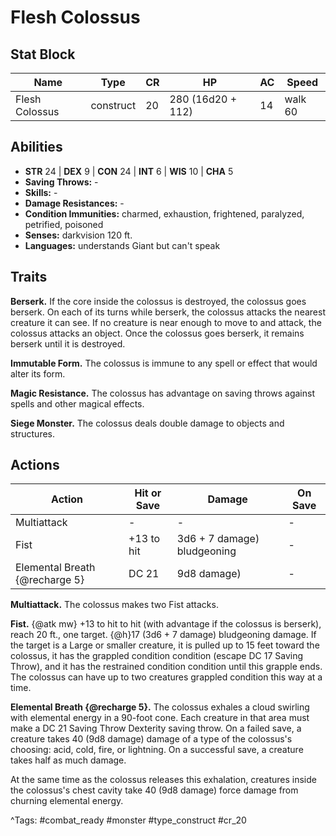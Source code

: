 # Flesh Colossus

## Stat Block

| Name | Type | CR | HP | AC | Speed |
|------|------|----|----|----|-------|
| Flesh Colossus | construct | 20 | 280 (16d20 + 112) | 14 | walk 60 |

## Abilities

- **STR** 24 | **DEX** 9 | **CON** 24 | **INT** 6 | **WIS** 10 | **CHA** 5
- **Saving Throws:** -  
- **Skills:** -  
- **Damage Resistances:** -  
- **Condition Immunities:** charmed, exhaustion, frightened, paralyzed, petrified, poisoned  
- **Senses:** darkvision 120 ft.  
- **Languages:** understands Giant but can't speak

## Traits

**Berserk.** If the core inside the colossus is destroyed, the colossus goes berserk. On each of its turns while berserk, the colossus attacks the nearest creature it can see. If no creature is near enough to move to and attack, the colossus attacks an object. Once the colossus goes berserk, it remains berserk until it is destroyed.

**Immutable Form.** The colossus is immune to any spell or effect that would alter its form.

**Magic Resistance.** The colossus has advantage on saving throws against spells and other magical effects.

**Siege Monster.** The colossus deals double damage to objects and structures.


## Actions

| Action | Hit or Save | Damage | On Save |
|--------|--------------|--------|----------|
| Multiattack | - | - | - |
| Fist | +13 to hit | 3d6 + 7 damage) bludgeoning | - |
| Elemental Breath {@recharge 5} | DC 21 | 9d8 damage) | - |

**Multiattack.** The colossus makes two Fist attacks.

**Fist.** {@atk mw} +13 to hit to hit (with advantage if the colossus is berserk), reach 20 ft., one target. {@h}17 (3d6 + 7 damage) bludgeoning damage. If the target is a Large or smaller creature, it is pulled up to 15 feet toward the colossus, it has the grappled condition condition (escape DC 17 Saving Throw), and it has the restrained condition condition until this grapple ends. The colossus can have up to two creatures grappled condition this way at a time.

**Elemental Breath {@recharge 5}.** The colossus exhales a cloud swirling with elemental energy in a 90-foot cone. Each creature in that area must make a DC 21 Saving Throw Dexterity saving throw. On a failed save, a creature takes 40 (9d8 damage) damage of a type of the colossus's choosing: acid, cold, fire, or lightning. On a successful save, a creature takes half as much damage.

At the same time as the colossus releases this exhalation, creatures inside the colossus's chest cavity take 40 (9d8 damage) force damage from churning elemental energy.


^Tags: #combat_ready #monster #type_construct #cr_20